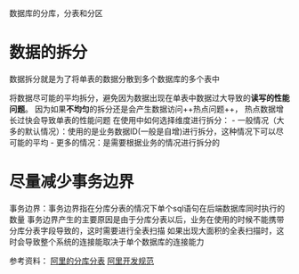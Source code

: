 数据库的分库，分表和分区
# 数据的拆分
数据拆分就是为了将单表的数据分散到多个数据库的多个表中

将数据尽可能的平均拆分，避免因为数据出现在单表中数据过大导致的**读写的性能问题**。
因为如果**不均匀**的拆分还是会产生数据访问++热点问题++， 热点数据增长过快会导致单表的性能问题
在使用中如何选择维度进行拆分：
	- 一般情况（大多的默认情况）：使用的是业务数据ID(一般是自增)进行拆分，这种情况下可以尽可能的平均
	- 更多的情况：是需要根据业务的情况进行拆分的

# 尽量减少事务边界
事务边界：事务边界指在分库分表的情况下单个sql语句在后端数据库同时执行的数量
事务边界产生的主要原因是由于分库分表以后，业务在使用的时候不能携带分库分表字段导致的，这时需要进行全表扫描
如果出现大面积的全表扫描时，这时会导致整个系统的连接能取决于单个数据库的连接能力






参考资料：
[阿里的分库分表](https://mp.weixin.qq.com/s/YpirU0zbZfKNxDSQSTNaxQ)
[阿里开发规范](https://yq.aliyun.com/articles/69327)